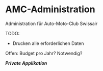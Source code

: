 # AMC-Administration

Administration für Auto-Moto-Club Swissair

TODO:

- Drucken alle erforderlichen Daten

Offen: Budget pro Jahr? Notwendig?

***Private Applikation***
